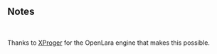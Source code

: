 ## Notes
<br/>

Thanks to [XProger](https://github.com/XProger/OpenLara) for the OpenLara engine that makes this possible.
<br/>

